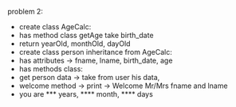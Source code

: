 problem 2:
- create class AgeCalc:
- has method class getAge take birth_date
- return yearOld, monthOld, dayOld
- create class person inheritance from AgeCalc:
- has attributes -> fname, lname, birth_date, age
- has methods class:    
- get person data -> take from user his data,
- welcome method -> print -> Welcome Mr/Mrs fname and lname
- you are *** years, **** month, **** days
